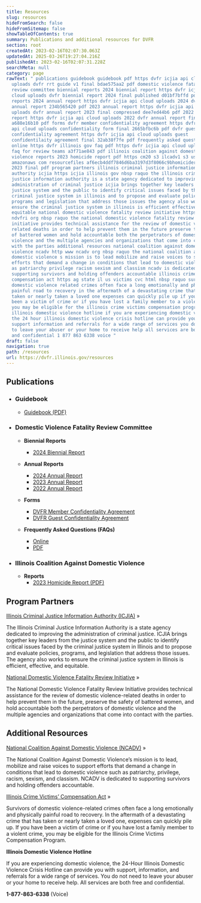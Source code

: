 ```yaml
---
title: Resources
slug: resources
hideFromSearch: false
hideFromSitemap: false
showTableOfContents: true
summary: Publications and additional resources for DVFR
section: root
createdAt: 2023-02-16T02:07:30.063Z
updatedAt: 2025-03-26T19:27:04.216Z
publishedAt: 2023-02-16T02:07:31.228Z
searchMeta: null
category: page
rawText: " publications guidebook guidebook pdf https dvfr icjia api cloud
  uploads dvfr rrt guide v1 final bdae575aa2 pdf domestic violence fatality
  review committee biennial reports 2024 biennial report https dvfr icjia api
  cloud uploads dvfr biennial report 2024 final published d01bf7bffd pdf annual
  reports 2024 annual report https dvfr icjia api cloud uploads 2024 dvfrc
  annual report 234b565420 pdf 2023 annual report https dvfr icjia api cloud
  uploads dvfr annual report 2023 final compressed dee7ed44b6 pdf 2022 annual
  report https dvfr icjia api cloud uploads 2022 dvfr annual report final
  a688e16b10 pdf forms dvfr member confidentiality agreement https dvfr icjia
  api cloud uploads confidentiality form final 2665bfbc6b pdf dvfr guest
  confidentiality agreement https dvfr icjia api cloud uploads guest
  confidentilaity agreement final 32ab38f7fe pdf frequently asked questions faqs
  online https dvfr illinois gov faq pdf https dvfr icjia api cloud uploads dvfr
  faq for review teams a3f71ae843 pdf illinois coalition against domestic
  violence reports 2023 homicide report pdf https cm20 s3 ilcadv1 s3 us west 2
  amazonaws com resourcefiles af6ecb4ddf7846d6ba3197d3f8066c9bhomicidereport
  2023 final pdf program partners illinois criminal justice information
  authority icjia https icjia illinois gov nbsp raquo the illinois criminal
  justice information authority is a state agency dedicated to improving the
  administration of criminal justice icjia brings together key leaders from the
  justice system and the public to identify critical issues faced by the
  criminal justice system in illinois and to propose and evaluate policies
  programs and legislation that address those issues the agency also works to
  ensure the criminal justice system in illinois is efficient effective and
  equitable national domestic violence fatality review initiative https www
  ndvfri org nbsp raquo the national domestic violence fatality review
  initiative provides technical assistance for the review of domestic violence
  related deaths in order to help prevent them in the future preserve the safety
  of battered women and hold accountable both the perpetrators of domestic
  violence and the multiple agencies and organizations that come into contact
  with the parties additional resources national coalition against domestic
  violence ncadv http www ncadv org nbsp raquo the national coalition against
  domestic violence s mission is to lead mobilize and raise voices to support
  efforts that demand a change in conditions that lead to domestic violence such
  as patriarchy privilege racism sexism and classism ncadv is dedicated to
  supporting survivors and holding offenders accountable illinois crime victims
  compensation act https ag state il us victims cvc html nbsp raquo survivors of
  domestic violence related crimes often face a long emotionally and physically
  painful road to recovery in the aftermath of a devastating crime that has
  taken or nearly taken a loved one expenses can quickly pile up if you have
  been a victim of crime or if you have lost a family member to a violent crime
  you may be eligible for the illinois crime victims compensation program
  illinois domestic violence hotline if you are experiencing domestic violence
  the 24 hour illinois domestic violence crisis hotline can provide you with
  support information and referrals for a wide range of services you do not need
  to leave your abuser or your home to receive help all services are both free
  and confidential 1 877 863 6338 voice "
draft: false
navigation: true
path: /resources
url: https://dvfr.illinois.gov/resources
---
```


## Publications

  -  ### Guidebook
      -  [Guidebook (PDF)](https://dvfr.icjia-api.cloud/uploads/DVFR_RRT_Guide_V1_FINAL_bdae575aa2.pdf)


- ### Domestic Violence Fatality Review Committee

    - **Biennial Reports**
        - [2024 Biennial Report](https://dvfr.icjia-api.cloud/uploads/DVFR_Biennial_Report_2024_FINAL_PUBLISHED_d01bf7bffd.pdf)

    - **Annual Reports**
        - [2024 Annual Report](https://dvfr.icjia-api.cloud/uploads/2024_DVFRC_Annual_Report_234b565420.pdf)
        - [2023 Annual Report](https://dvfr.icjia-api.cloud/uploads/DVFR_Annual_Report_2023_FINAL_COMPRESSED_dee7ed44b6.pdf)
        - [2022 Annual Report](https://dvfr.icjia-api.cloud/uploads/2022_DVFR_Annual_Report_Final_a688e16b10.pdf)


    - **Forms**

        - [DVFR Member Confidentiality Agreement](https://dvfr.icjia-api.cloud/uploads/Confidentiality_Form_FINAL_2665bfbc6b.pdf)
        - [DVFR Guest Confidentiality Agreement](https://dvfr.icjia-api.cloud/uploads/Guest_Confidentilaity_Agreement_Final_32ab38f7fe.pdf)

    - **Frequently Asked Questions (FAQs)**
        - [Online](https://dvfr.illinois.gov/faq)
        - [PDF](https://dvfr.icjia-api.cloud/uploads/DVFR_FAQ_for_Review_Teams_a3f71ae843.pdf)

-  ### Illinois Coalition Against Domestic Violence

    -  **Reports**
        -  [2023 Homicide Report (PDF)](https://cm20-s3-ilcadv1.s3.us-west-2.amazonaws.com/ResourceFiles/af6ecb4ddf7846d6ba3197d3f8066c9bHomicideReport.2023.Final.pdf)

## Program Partners

[Illinois Criminal Justice Information Authority (ICJIA)](https://icjia.illinois.gov)&nbsp;&raquo;

The Illinois Criminal Justice Information Authority is a state agency dedicated to improving the administration of criminal justice. ICJIA brings together key leaders from the justice system and the public to identify critical issues faced by the criminal justice system in Illinois and to propose and evaluate policies, programs, and legislation that address those issues. The agency also works to ensure the criminal justice system in Illinois is efficient, effective, and equitable.

[National Domestic Violence Fatality Review Initiative](https://www.ndvfri.org)&nbsp;&raquo;

The National Domestic Violence Fatality Review Initiative provides technical assistance for the review of domestic violence-related deaths in order to help prevent them in the future, preserve the safety of battered women, and hold accountable both the perpetrators of domestic violence and the multiple agencies and organizations that come into contact with the parties.	

## Additional Resources

[National Coalition Against Domestic Violence (NCADV)](http://www.ncadv.org/)&nbsp;&raquo;

The National Coalition Against Domestic Violence’s mission is to lead, mobilize and raise voices to support efforts that demand a change in conditions that lead to domestic violence such as patriarchy, privilege, racism, sexism, and classism. NCADV is dedicated to supporting survivors and holding offenders accountable. 

[Illinois Crime Victims’ Compensation Act](https://ag.state.il.us/victims/cvc.html)&nbsp;&raquo;

Survivors of domestic violence-related crimes often face a long emotionally and physically painful road to recovery. In the aftermath of a devastating crime that has taken or nearly taken a loved one, expenses can quickly pile up. If you have been a victim of crime or if you have lost a family member to a violent crime, you may be eligible for the Illinois Crime Victims Compensation Program. 

**Illinois Domestic Violence Hotline**  

If you are experiencing domestic violence, the 24-Hour Illinois Domestic Violence Crisis Hotline can provide you with support, information, and referrals for a wide range of services. You do not need to leave your abuser or your home to receive help. All services are both free and confidential.  

**1-877-863-6338** (Voice) 

